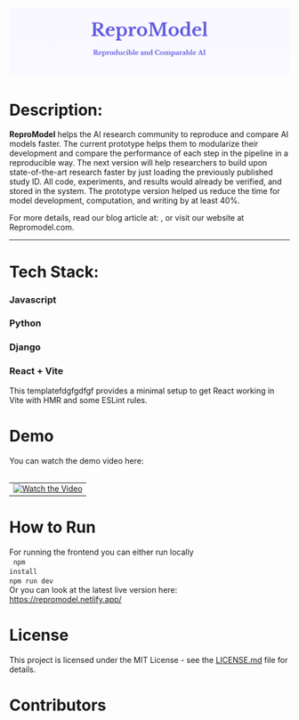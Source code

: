 ![Header Image](pic1)
# Description:

**ReproModel** helps the AI research community to reproduce and compare AI models faster. 
The current prototype helps them to modularize their development and compare the performance of each step in the pipeline in a reproducible way. 
The next version will help researchers to build upon state-of-the-art research faster by just loading the previously published study ID. All code, experiments, and results would already be verified, and stored in the system. The prototype version helped us reduce the time for model development, computation, and writing by at least 40%.  

For more details, read our blog article at: , or visit our website at Repromodel.com.

---

# Tech Stack: 
### Javascript
### Python
### Django
### React + Vite

This templatefdgfgdfgf provides a minimal setup to get React working in Vite with HMR and some ESLint rules.


# Demo

You can watch the demo video here: 
<br> <br>
<table>
  <tr> 
    <td align="center">
      <a href="https://www.youtube.com/watch?v=MQHZMEloUps">
        <img src="http://img.youtube.com/vi/MQHZMEloUps/0.jpg" alt="Watch the Video">
      </a>
    </td>
  </tr>
</table>

# How to Run
For running the frontend you can either run locally<br>
<code> npm install<br>npm run dev </code> <br>
Or you can look at the latest live version here: <br>
https://repromodel.netlify.app/

# License 

This project is licensed under the MIT License - see the [LICENSE.md](LICENSE.md) file for details.


# Contributors




